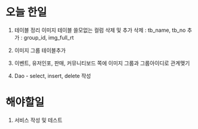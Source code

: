 # 오늘 한일

1. 테이블 정리 이미지 테이블 쓸모없는 컬럼 삭제 및 추가
   삭제 : tb_name, tb_no
   추가 : group_id, img_full_rt

2. 이미지 그룹 테이블추가

3. 이벤트, 유저인포, 판매, 커뮤니티보드 쪽에 이미지 그룹과 그룹아이디로 관계맺기

4. Dao - select, insert, delete 작성

# 해야할일

1. 서비스 작성 및 테스트
